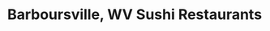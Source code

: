 ---
layout: city
title: Barboursville, WV Sushi Restaurants
permalink: /west-virginia/barboursville/
stateAbbr: WV
stateName: West Virginia
cityName: Barboursville

---
